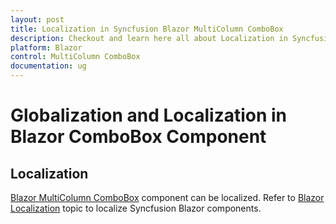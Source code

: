 ```yaml
---
layout: post
title: Localization in Syncfusion Blazor MultiColumn ComboBox
description: Checkout and learn here all about Localization in Syncfusion Blazor MultiColumn ComboBox component and much more.
platform: Blazor
control: MultiColumn ComboBox
documentation: ug
---
```


# Globalization and Localization in Blazor ComboBox Component

## Localization

[Blazor MultiColumn ComboBox](https://www.syncfusion.com/blazor-components/blazor-multicolumn-combobox) component can be localized. Refer to [Blazor Localization](https://blazor.syncfusion.com/documentation/common/localization) topic to localize Syncfusion Blazor components.
